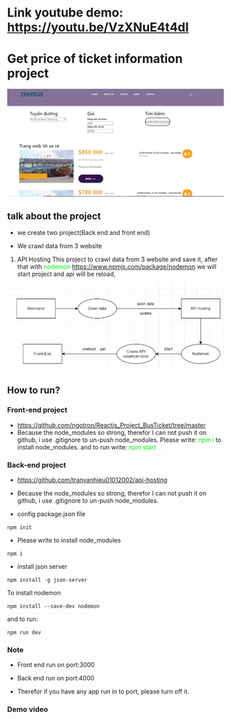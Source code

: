 # Link youtube demo: <https://youtu.be/VzXNuE4t4dI>

# Get price of ticket information project

![UI of the website](./Images/UI.PNG)

## talk about the project

* we create two project(Back end and front end)

* We crawl data from 3 website


1. API Hosting
This project to crawl data from 3 website and save it, after that with <font color="gree">nodemon</font> <https://www.npmjs.com/package/nodemon>
we will start project and api will be reload,

![This is flowchart](./Images/flowchart.PNG)

## How to run?

### Front-end project

* <https://github.com/ngotron/Reactjs_Project_BusTicket/tree/master>
* Because the node_modules so strong, therefor I can not push it on github, i use .gitignore to un-push node_modules.
Please write:
<font color="gree">npm i</font>
to install node_modules.
and to run write: <font color="gree">npm start</font>

### Back-end project

* <https://github.com/tranvanhieu01012002/api-hosting>
* Because the node_modules so strong, therefor I can not push it on github, i use .gitignore to un-push node_modules.

* config package.json file

```
npm init
```

* Please write to install node_modules

```
npm i
```

* install json server

```
npm install -g json-server
```

To install nodemon

```
npm install --save-dev nodemon
```

and to run:

```
npm run dev
```

### Note

* Front end run on port:3000

* Back end run on port:4000

* Therefor if you have any app run in to port, please turn off it.

### Demo video
